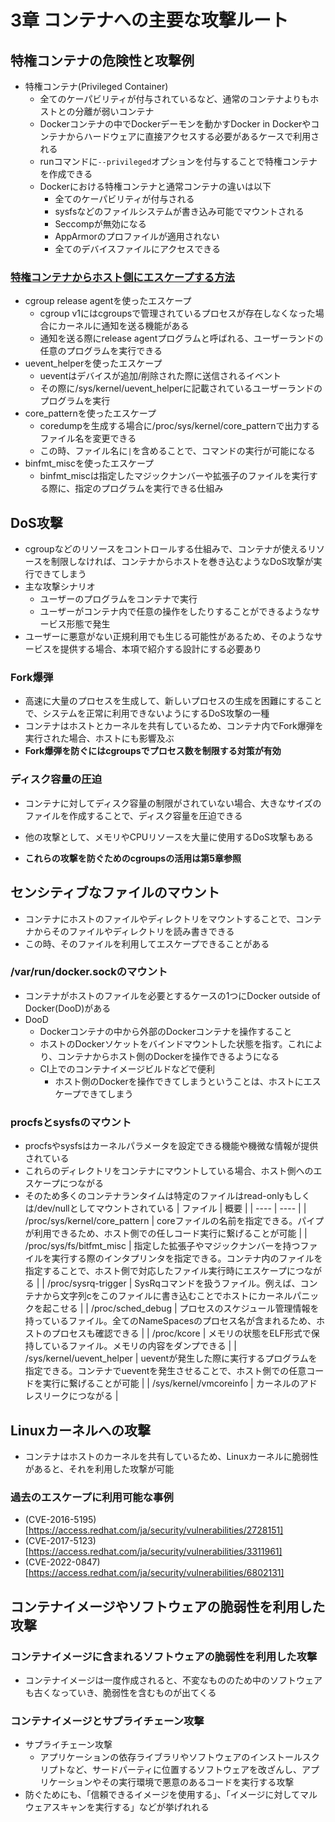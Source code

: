 # 3章 コンテナへの主要な攻撃ルート

## 特権コンテナの危険性と攻撃例
- 特権コンテナ(Privileged Container)
  - 全てのケーパビリティが付与されているなど、通常のコンテナよりもホストとの分離が弱いコンテナ
  - Dockerコンテナの中でDockerデーモンを動かすDocker in Dockerやコンテナからハードウェアに直接アクセスする必要があるケースで利用される
  - runコマンドに`--privileged`オプションを付与することで特権コンテナを作成できる
  - Dockerにおける特権コンテナと通常コンテナの違いは以下
    - 全てのケーパビリティが付与される
    - sysfsなどのファイルシステムが書き込み可能でマウントされる
    - Seccompが無効になる
    - AppArmorのプロファイルが適用されない
    - 全てのデバイスファイルにアクセスできる

### [特権コンテナからホスト側にエスケープする方法 ](https://container-security.dev/security/breakout-to-host.html)
- cgroup release agentを使ったエスケープ
  - cgroup v1にはcgroupsで管理されているプロセスが存在しなくなった場合にカーネルに通知を送る機能がある
  - 通知を送る際にrelease agentプログラムと呼ばれる、ユーザーランドの任意のプログラムを実行できる
- uevent_helperを使ったエスケープ
  - ueventはデバイスが追加/削除された際に送信されるイベント
  - その際に/sys/kernel/uevent_helperに記載されているユーザーランドのプログラムを実行
- core_patternを使ったエスケープ
  - coredumpを生成する場合に/proc/sys/kernel/core_patternで出力するファイル名を変更できる
  - この時、ファイル名に`|`を含めることで、コマンドの実行が可能になる
- binfmt_miscを使ったエスケープ
  - binfmt_miscは指定したマジックナンバーや拡張子のファイルを実行する際に、指定のプログラムを実行できる仕組み

## DoS攻撃
- cgroupなどのリソースをコントロールする仕組みで、コンテナが使えるリソースを制限しなければ、コンテナからホストを巻き込むようなDoS攻撃が実行できてしまう
- 主な攻撃シナリオ
  - ユーザーのプログラムをコンテナで実行
  - ユーザーがコンテナ内で任意の操作をしたりすることができるようなサービス形態で発生
- ユーザーに悪意がない正規利用でも生じる可能性があるため、そのようなサービスを提供する場合、本項で紹介する設計にする必要あり

### Fork爆弾
- 高速に大量のプロセスを生成して、新しいプロセスの生成を困難にすることで、システムを正常に利用できないようにするDoS攻撃の一種
- コンテナはホストとカーネルを共有しているため、コンテナ内でFork爆弾を実行された場合、ホストにも影響及ぶ
- **Fork爆弾を防ぐにはcgroupsでプロセス数を制限する対策が有効**

### ディスク容量の圧迫
- コンテナに対してディスク容量の制限がされていない場合、大きなサイズのファイルを作成することで、ディスク容量を圧迫できる

- 他の攻撃として、メモリやCPUリソースを大量に使用するDoS攻撃もある
- **これらの攻撃を防ぐためのcgroupsの活用は第5章参照**

## センシティブなファイルのマウント
- コンテナにホストのファイルやディレクトリをマウントすることで、コンテナからそのファイルやディレクトリを読み書きできる
- この時、そのファイルを利用してエスケープできることがある

### /var/run/docker.sockのマウント
- コンテナがホストのファイルを必要とするケースの1つにDocker outside of Docker(DooD)がある
- DooD
  - Dockerコンテナの中から外部のDockerコンテナを操作すること
  - ホストのDockerソケットをバインドマウントした状態を指す。これにより、コンテナからホスト側のDockerを操作できるようになる
  - CI上でのコンテナイメージビルドなどで便利
    - ホスト側のDockerを操作できてしまうということは、ホストにエスケープできてしまう

### procfsとsysfsのマウント
- procfsやsysfsはカーネルパラメータを設定できる機能や機微な情報が提供されている
- これらのディレクトリをコンテナにマウントしている場合、ホスト側へのエスケープにつながる
- そのため多くのコンテナランタイムは特定のファイルはread-onlyもしくは/dev/nullとしてマウントされている
|  ファイル  |  概要  |
| ---- | ---- |
|  /proc/sys/kernel/core_pattern  |  coreファイルの名前を指定できる。パイプが利用できるため、ホスト側での任しコード実行に繋げることが可能  |
|  /proc/sys/fs/bitfmt_misc  |  指定した拡張子やマジックナンバーを持つファイルを実行する際のインタプリンタを指定できる。コンテナ内のファイルを指定することで、ホスト側で対応したファイル実行時にエスケープにつながる  |
|  /proc/sysrq-trigger  |  SysRqコマンドを扱うファイル。例えば、コンテナから文字列cをこのファイルに書き込むことでホストにカーネルパニックを起こせる  |
|  /proc/sched_debug  |  プロセスのスケジュール管理情報を持っているファイル。全てのNameSpacesのプロセス名が含まれるため、ホストのプロセスも確認できる  |
|  /proc/kcore  |  メモリの状態をELF形式で保持しているファイル。メモリの内容をダンプできる  |
|  /sys/kernel/uevent_helper  |  ueventが発生した際に実行するプログラムを指定できる。コンテナでueventを発生させることで、ホスト側での任意コードを実行に繋げることが可能  |
|  /sys/kernel/vmcoreinfo  |  カーネルのアドレスリークにつながる  |

## Linuxカーネルへの攻撃
- コンテナはホストのカーネルを共有しているため、Linuxカーネルに脆弱性があると、それを利用した攻撃が可能

### 過去のエスケープに利用可能な事例
- (CVE-2016-5195)[https://access.redhat.com/ja/security/vulnerabilities/2728151]
- (CVE-2017-5123)[https://access.redhat.com/ja/security/vulnerabilities/3311961]
- (CVE-2022-0847)[https://access.redhat.com/ja/security/vulnerabilities/6802131]

## コンテナイメージやソフトウェアの脆弱性を利用した攻撃
### コンテナイメージに含まれるソフトウェアの脆弱性を利用した攻撃
- コンテナイメージは一度作成されると、不変なもののため中のソフトウェアも古くなっていき、脆弱性を含むものが出てくる

### コンテナイメージとサプライチェーン攻撃
- サプライチェーン攻撃
  - アプリケーションの依存ライブラリやソフトウェアのインストールスクリプトなど、サードパーティに位置するソフトウェアを改ざんし、アプリケーションやその実行環境で悪意のあるコードを実行する攻撃
- 防ぐためにも、「信頼できるイメージを使用する」、「イメージに対してマルウェアスキャンを実行する」などが挙げれれる

